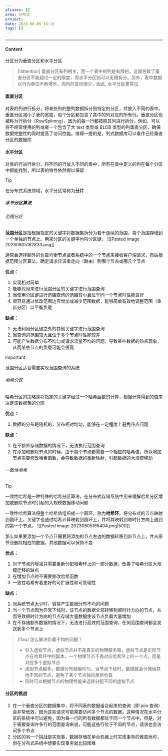 ```yaml
---
aliases: []
area: 分布式
project: 
date: 2023-08-05 16:15
tags: []
---
```

---
#### Content
分区分为垂直分区和水平分区

> [!attention] 
> 垂直分区和列相关，而一个表中的列是有限的，这就导致了垂直分区不能超过一定的限度，而水平分区则可以无限拆分。另外，表中数据以行为单位不断增长，而列的变动很少，因此, 水平分区更常见

#### 垂直分区
对表的列进行拆分，将某些列的整列数据拆分到特定的分区，并放入不同的表中。垂直分区减小了表的宽度，每个分区都包含了其中的列对应的所有行。垂直分区也被称为行拆分（RowSplimng），因为的每一行都按照其列进行拆分。例如，可以将不经常使用的列或者一个包含了大 text 类型或 BLOB 类型的列垂直分区，确保数据完整性的同时提高了访问性能。值得—提的是，列式数据库可以看作己经垂直分区的数据库

#### 水平分区
对表的行进行拆分，将不同的行放入不同的表中，所有在表中定义的列在每个分区中都能找到，所以表的特性依然得以保留

> [!tip]
> 在分布式系统领域，水平分区常称为**分片**

##### 水平分区算法
###### 范围分区
**范围分区**是指根据指定的关键字将数据集拆分为若干连续的范围，每个范围存储到一个单独的节点上。用来分区的关键字也叫分区键。
![[Pasted image 20230805162833.png]]

通常会选择额外的负载均衡节点或者系统中的一个节点来接收客户端请求，然后根据范围分区算法，确定请求应该重定向（路由）到哪个节点或哪几个节点


**优点：**
1. 实现相对简单
2. 能够对用来进行范围分区的关键字进行范围查询
3. 当使用分区键进行范围查询的范围较小且位于同一个节点时性能良好
4. 很容易通过修改范围边界增加或减少范围数据，能够简单有效地调整范围（重新分区）以平衡负载

**缺点：**
1. 无法利用分区键之外的其他关键字进行范围查询
2. 当查询的范围较大且位于多个节点时性能较差
3. 可能产生数据分布不均匀或请求流量不均的问题，导致某些数据的热点现象，从而某些节点的负载可能会很高

> [!important] 
> 范围分区适合需要实现范围查询的系统

###### 哈希分区
哈希分区的策略是将指定的关键字经过一个哈希函数的计算，根据计算得到的值来决定该数据集的分区

**优点：**
1. 数据的分布是随机的，分布相对均匀，能够在一定程度上避免热点问题

**缺点：**
1. 在不额外存储数据的情况下，无法执行范围查询
2. 在添加和删除节点的时候，由于每个节点都需要一个相应的哈希值，所以增加节点需要修改哈希函数，会导致数据的重新映射，引起数据的大规模移动

###### 一致性哈希
> [!tip]
> 一致性哈希是一种特殊的哈希分区算法，在分布式存储系统中用来缓解哈希分区增加或删除节点时引起的大规模数据移动问题

一致性哈希算法将整个哈希值组织成一个圆环，称为**哈希环**。将分布式的节点映射到圆环上，关键字也通过哈希计算映射到圆环上，并将其映射到顺时针方向上遇到的第一个节点。
![[Pasted image 20230805165404.png|500]]

那么如果要添加一个节点只需要将添加的节点左边的数据转移到新节点上，并从原节点删除相应的数据，其他数据可以保持不变

**优点：**
1. 对于节点的增减只需要重新分配哈希环上的一部分数据，改善了哈希分区大规模迁移的缺点
2. 在增加节点时不需要修改哈希函数
3. 一致性哈希有着更好的可扩展性和可管理性

**缺点：**
1. 当系统节点太少时，容易产生数据分布不均的问题
1. 当一个节点因为异常下线时，该节点的数据全部转移到顺时针方向的节点，从而导致顺时针方向的节点存储大量数据使该节点负载大量增加
1. 在不存储额外数据的情况下，无法进行高效的范围查询，任何范围查询都会发送到多个节点上

> [!faq] 怎么解决负载不均的问题？
> - 引入虚拟节点，虚拟节点并不是真实的物理服务器，虚拟节点是实际节点在哈希环中的副本，一个物理节点不再对应哈希环上的一个点，而是对应多个虚拟节点
> - 虚拟节点越多，数据分布就越均匀，当节点下线时，数据就会分摊给其他不同的节点，避免了某个节点独自承担负载
> - 同时可以根据节点的物理性能来选择分配不同的虚拟节点

#### 分区的挑战
1. 在一个垂直分区的数据集中，将不同表的数据组合起来的查询（即 join 查询）会非常低效，因为这些请求可能需要访问多个节点的数据。这种情况在水平分区的系统中可以避免，因为每一行的所有数据都位于同一个节点中。但是，对于需要查询许多行的范围查询来说，可能这些行位于不同的节点，请求也会访问多个节点
2. 分区的另一个挑战是实现事，数据存储在单台机器上时实现事务的难度尚可，但在分布式系统中想要实现事务就比较困难




---
